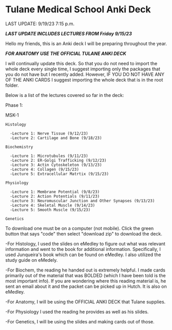 # Tulane Medical School Anki Deck

LAST UPDATE: 9/19/23 7:15 p.m.

***LAST UPDATE INCLUDES LECTURES FROM Friday 9/15/23*** 

Hello my friends, this is an Anki deck I will be preparing throughout the year.

***FOR ANATOMY USE THE OFFICIAL TULANE ANKI DECK***


I will continually update this deck. So that you do not need to import the whole deck every single time, I suggest importing only the packages that you do not have but I recently added. However, IF YOU DO NOT HAVE ANY OF THE ANKI CARDS I suggest importing the whole deck that is in the root folder.

 Below is a list of the lectures covered so far in the deck:

Phase 1:

  MSK-1

    Histology

      -Lecture 1: Nerve Tissue (9/12/23)
      -Lecture 2: Cartilage and Bone (9/18/23)

    Biochemistry

      -Lecture 1: Microtubules (9/11/23)
      -Lecture 2: ER-Golgi Trafficking (9/12/23)
      -Lecture 3: Actin Cytoskeleton (9/13/23)
      -Lecture 4: Collagen (9/15/23)
      -Lecture 5: Extracellular Matrtix (9/15/23)

    Physiology

      -Lecture 1: Membrane Potential (9/8/23)
      -Lecture 2: Action Potentials (9/11/23)
      -Lecture 3: Neuromuscular Junction and Other Synapses (9/13/23)
      -Lecture 4: Skeletal Muscle (9/14/23)
      -Lecture 5: Smooth Muscle (9/15/23)

    Genetics


To download one must be on a computer (not mobile). Click the green button that says "code" then select "download zip" to download the deck.

-For Histology, I used the slides on eMedley to figure out what was relevant information and went to the book for additional information. Specifically, I used Junqueira's book which can be found on eMedley. I also utilized the study guide on eMedely.


-For Biochem, the reading he handed out is extremely helpful. I made cards primarily out of the material that was BOLDED (which I have been told is the most important info). If you are wondering where this reading material is, he sent an email about it and the packet can be picked up in Hutch. It is also on eMedley.


-For Anatomy, I will be using the OFFICIAL ANKI DECK that Tulane supplies.

-For Physiology I used the reading he provides as well as his slides.

-For Genetics, I will be using the slides and making cards out of those.